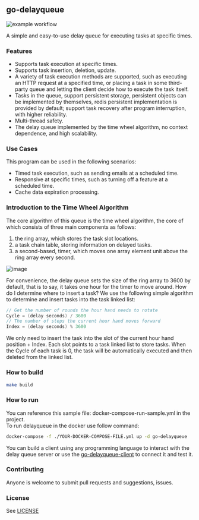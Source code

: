 ## go-delayqueue
![example workflow](https://github.com/raymondmars/go-delayqueue/actions/workflows/build.yml/badge.svg)

A simple and easy-to-use delay queue for executing tasks at specific times. 
### Features
- Supports task execution at specific times.
- Supports task insertion, deletion, update.
- A variety of task execution methods are supported, such as executing an HTTP request at a specified time, or placing a task in some third-party queue and letting the client decide how to execute the task itself. 
- Tasks in the queue, support persistent storage, persistent objects can be implemented by themselves, redis persistent implementation is provided by default; support task recovery after program interruption, with higher reliability.
- Multi-thread safety. 
- The delay queue implemented by the time wheel algorithm, no context dependence, and high scalability.

### Use Cases      
This program can be used in the following scenarios:     
- Timed task execution, such as sending emails at a scheduled time. 
- Responsive at specific times, such as turning off a feature at a scheduled time.  
- Cache data expiration processing.  

### Introduction to the Time Wheel Algorithm   
The core algorithm of this queue is the time wheel algorithm, the core of which consists of three main components as follows:    
1. the ring array, which stores the task slot locations.   
2. a task chain table, storing information on delayed tasks.    
3. a second-based, timer, which moves one array element unit above the ring array every second.   

![image](https://user-images.githubusercontent.com/501182/218496661-32edaea4-f2e0-4099-b3ae-5f11fb24aea5.png)

For convenience, the delay queue sets the size of the ring array to 3600 by default, that is to say, it takes one hour for the timer to move around.
How do I determine where to insert a task? We use the following simple algorithm to determine and insert tasks into the task linked list:  
```go
// Get the number of rounds the hour hand needs to rotate
Cycle = (delay seconds) / 3600 
// The number of steps the current hour hand moves forward
Index = (delay seconds) % 3600
```

We only need to insert the task into the slot of the current hour hand position + Index. Each slot points to a task linked list to store tasks. When the Cycle of each task is 0, the task will be automatically executed and then deleted from the linked list.

### How to build  
```sh   
make build  
```   
### How to run   
You can reference this sample file: docker-compose-run-sample.yml in the project.  
To run delayqueue in the docker use follow command:  
```sh
docker-compose -f ./YOUR-DOCKER-COMPOSE-FILE.yml up -d go-delayqueue   
```   
You can build a client using any programming language to interact with the delay queue server or use the [go-delayqueue-client](https://github.com/raymondmars/go-delayqueue-client) to connect it and test it.  

### Contributing  
Anyone is welcome to submit pull requests and suggestions, issues.   

### License  
See [LICENSE](./LICENSE)
